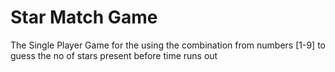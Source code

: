 # Star Match Game

The Single Player Game for the using the combination from numbers [1-9] to guess the no of stars present before time runs out